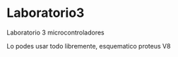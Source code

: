 # Laboratorio3
Laboratorio 3 microcontroladores

Lo podes usar todo libremente, esquematico proteus V8

